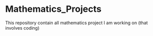 # Mathematics_Projects

This repository contain all mathematics project I am working on (that involves coding)
